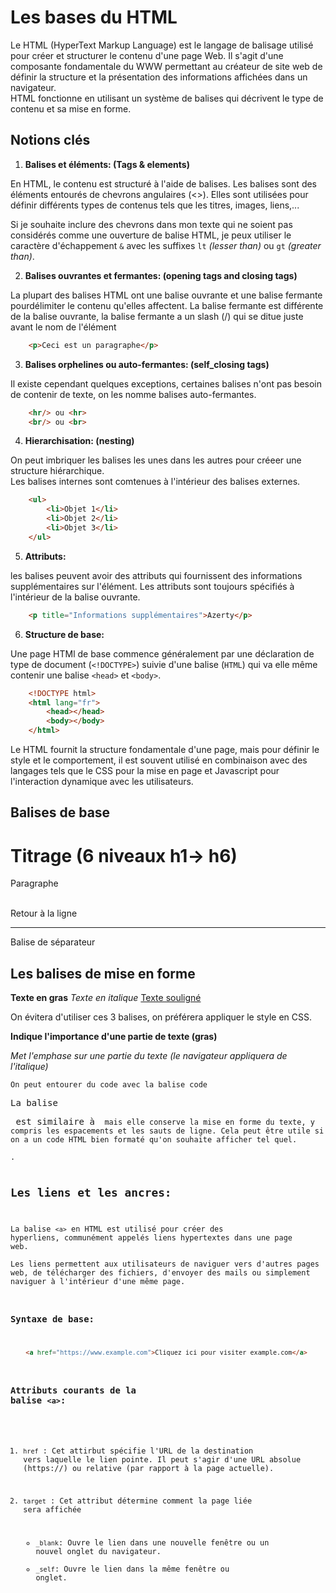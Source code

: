 # Les bases du HTML

Le HTML (HyperText Markup Language) est le langage de balisage utilisé pour créer et structurer le contenu d'une page Web. Il s'agit d'une composante fondamentale du WWW permettant au créateur de site web de définir la structure et la présentation des informations affichées dans un navigateur.  
HTML fonctionne en utilisant un système de balises qui décrivent le type de contenu et sa mise en forme. 

## Notions clés

1. **Balises et éléments: (Tags & elements)**

En HTML, le contenu est structuré à l'aide de balises. Les balises sont des éléments entourés de chevrons angulaires (<>). Elles sont utilisées pour définir différents types de contenus tels que les titres, images, liens,...

Si je souhaite inclure des chevrons dans mon texte qui ne soient pas considérés comme une ouverture de balise HTML, je peux utiliser le caractère d'échappement `&` avec les suffixes `lt` *(lesser than)* ou `gt` *(greater than)*.

2. **Balises ouvrantes et fermantes: (opening tags and closing tags)**

La plupart des balises HTML ont une balise ouvrante et une balise fermante pourdélimiter le contenu qu'elles affectent. La balise fermante est différente de la balise ouvrante, la balise fermante a un slash (/) qui se ditue juste avant le nom de l'élément

```html
    <p>Ceci est un paragraphe</p>
```

3. **Balises orphelines ou auto-fermantes: (self_closing tags)**

Il existe cependant quelques exceptions, certaines balises n'ont pas besoin de contenir de texte, on les nomme balises auto-fermantes.  

```html
    <hr/> ou <hr>
    <br/> ou <br>
```

4. **Hierarchisation: (nesting)**

On peut imbriquer les balises les unes dans les autres pour créeer une structure hiérarchique.  
Les balises internes sont comtenues à l'intérieur des balises externes.

```html
    <ul>
        <li>Objet 1</li>
        <li>Objet 2</li>
        <li>Objet 3</li>
    </ul>
```

5. **Attributs:**

les balises peuvent avoir des attributs qui fournissent des informations supplémentaires sur l'élément. Les attributs sont toujours spécifiés à l'intérieur de la balise ouvrante.

```html
    <p title="Informations supplémentaires">Azerty</p>
```

6. **Structure de base:**

Une page HTMl de base commence généralement par une déclaration de type de document (`<!DOCTYPE>`) suivie d'une balise (`HTML`) qui va elle même contenir une balise `<head>` et `<body>`.

```html
    <!DOCTYPE html>
    <html lang="fr">
        <head></head>
        <body></body>
    </html>
```
Le HTML fournit la structure fondamentale d'une page, mais pour définir le style et le comportement, il est souvent utilisé en combinaison avec des langages tels que le CSS pour la mise en page et Javascript pour l'interaction dynamique avec les utilisateurs.

## Balises de base

<h1>Titrage (6 niveaux h1-> h6)</h1>
<p>Paragraphe</p>
<br />Retour à la ligne
<hr />Balise de séparateur

## Les balises de mise en forme

<b>Texte en gras</b> 
<i>Texte en italique</i> 
<u>Texte souligné</u>

On évitera d'utiliser ces 3 balises, on préférera appliquer le style en CSS.

<strong>Indique l'importance d'une partie de texte (gras)</strong>  

<em>Met l'emphase sur une partie du texte (le navigateur appliquera de l'italique)</em>  

<code>On peut entourer du code avec la balise code</code>
<pre>La balise <pre> est similaire à <code> mais elle conserve la mise en forme du texte, y compris les espacements et les sauts de ligne. Cela peut être utile si on a un code HTML bien formaté qu'on souhaite afficher tel quel.</pre>.

## Les liens et les ancres:

La balise `<a>` en HTML est utilisé pour créer des hyperliens, communément appelés liens hypertextes dans une page web.  
Les liens permettent aux utilisateurs de naviguer vers d'autres pages web, de télécharger des fichiers, d'envoyer des mails ou simplement naviguer à l'intérieur d'une même page.

### Syntaxe de base: 

```html
    <a href="https://www.example.com">Cliquez ici pour visiter example.com</a>
```

### Attributs courants de la balise `<a>`:

1. `href` : Cet attirbut spécifie l'URL de la destination vers laquelle le lien pointe. Il peut s'agir d'une URL absolue (https://) ou relative (par rapport à la page actuelle).

2. `target` : Cet attribut détermine comment la page liée sera affichée  
    - `_blank`: Ouvre le lien dans une nouvelle fenêtre ou un nouvel onglet du navigateur.
    - `_self`: Ouvre le lien dans la même fenêtre ou onglet.